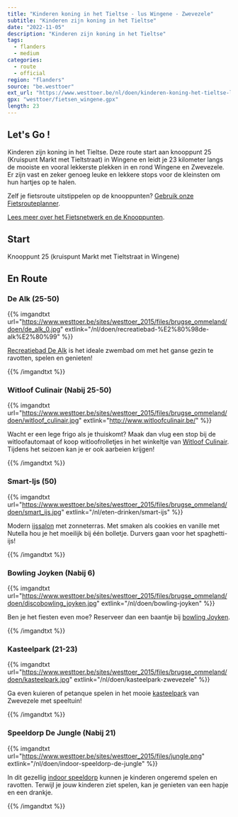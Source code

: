 ```yaml
---
title: "Kinderen koning in het Tieltse - lus Wingene - Zwevezele"
subtitle: "Kinderen zijn koning in het Tieltse"
date: "2022-11-05"
description: "Kinderen zijn koning in het Tieltse" 
tags:
  - flanders
  - medium
categories: 
  - route
  - official
region: "flanders"
source: "be.westtoer"
ext_url: "https://www.westtoer.be/nl/doen/kinderen-koning-het-tieltse-lus-wingene-zwevezele"
gpx: "westtoer/fietsen_wingene.gpx"
length: 23
---
```


## Let's Go !

Kinderen zijn koning in het Tieltse. Deze route start aan knooppunt 25 (Kruispunt Markt met Tieltstraat) in Wingene en leidt je 23 kilometer langs de mooiste en vooral lekkerste plekken in en rond Wingene en Zwevezele. Er zijn vast en zeker genoeg leuke en lekkere stops voor de kleinsten om hun hartjes op te halen.

Zelf je fietsroute uitstippelen op de knooppunten? [Gebruik onze Fietsrouteplanner](http://www.westtoer.be/nl/fietsrouteplanner).

[Lees meer over het Fietsnetwerk en de Knooppunten](http://www.westtoer.be/nl/inspiratie/fietsnetwerk).

## Start 

Knooppunt 25 (kruispunt Markt met Tieltstraat in Wingene) 

## En Route

### De Alk (25-50)

{{% imgandtxt url="https://www.westtoer.be/sites/westtoer_2015/files/brugse_ommeland/doen/de_alk_0.jpg" extlink="/nl/doen/recreatiebad-%E2%80%98de-alk%E2%80%99" %}}

[Recreatiebad De Alk](https://www.westtoer.be/nl/doen/recreatiebad-%E2%80%98de-alk%E2%80%99) is het ideale zwembad om met het ganse gezin te ravotten, spelen en genieten!

{{% /imgandtxt %}}

### Witloof Culinair (Nabij 25-50)

{{% imgandtxt url="https://www.westtoer.be/sites/westtoer_2015/files/brugse_ommeland/doen/witloof_culinair.jpg" extlink="http://www.witloofculinair.be/" %}}

Wacht er een lege frigo als je thuiskomt? Maak dan vlug een stop bij de witloofautomaat of koop witloofrolletjes in het winkeltje van [Witloof Culinair](http://www.witloofculinair.be/). Tijdens het seizoen kan je er ook aarbeien krijgen!

{{% /imgandtxt %}}

### Smart-Ijs (50)

{{% imgandtxt url="https://www.westtoer.be/sites/westtoer_2015/files/brugse_ommeland/doen/smart_ijs.jpg" extlink="/nl/eten-drinken/smart-ijs" %}}

Modern [ijssalon](https://www.westtoer.be/nl/eten-drinken/smart-ijs) met zonneterras. Met smaken als cookies en vanille met Nutella hou je het moeilijk bij één bolletje. Durvers gaan voor het spaghetti-ijs!

{{% /imgandtxt %}}

### Bowling Joyken (Nabij 6)

{{% imgandtxt url="https://www.westtoer.be/sites/westtoer_2015/files/brugse_ommeland/doen/discobowling_joyken.jpg" extlink="/nl/doen/bowling-joyken" %}}

Ben je het fiesten even moe? Reserveer dan een baantje bij [bowling Joyken](https://www.westtoer.be/nl/doen/bowling-joyken).

{{% /imgandtxt %}}

### Kasteelpark (21-23)

{{% imgandtxt url="https://www.westtoer.be/sites/westtoer_2015/files/brugse_ommeland/doen/kasteelpark.jpg" extlink="/nl/doen/kasteelpark-zwevezele" %}}

Ga even kuieren of petanque spelen in het mooie [kasteelpark](https://www.westtoer.be/nl/doen/kasteelpark-zwevezele) van Zwevezele met speeltuin!

{{% /imgandtxt %}}

### Speeldorp De Jungle (Nabij 21)

{{% imgandtxt url="https://www.westtoer.be/sites/westtoer_2015/files/jungle.png" extlink="/nl/doen/indoor-speeldorp-de-jungle" %}}

In dit gezellig [indoor speeldorp](https://www.westtoer.be/nl/doen/indoor-speeldorp-de-jungle) kunnen je kinderen ongeremd spelen en ravotten. Terwijl je jouw kinderen ziet spelen, kan je genieten van een hapje en een drankje.

{{% /imgandtxt %}}
